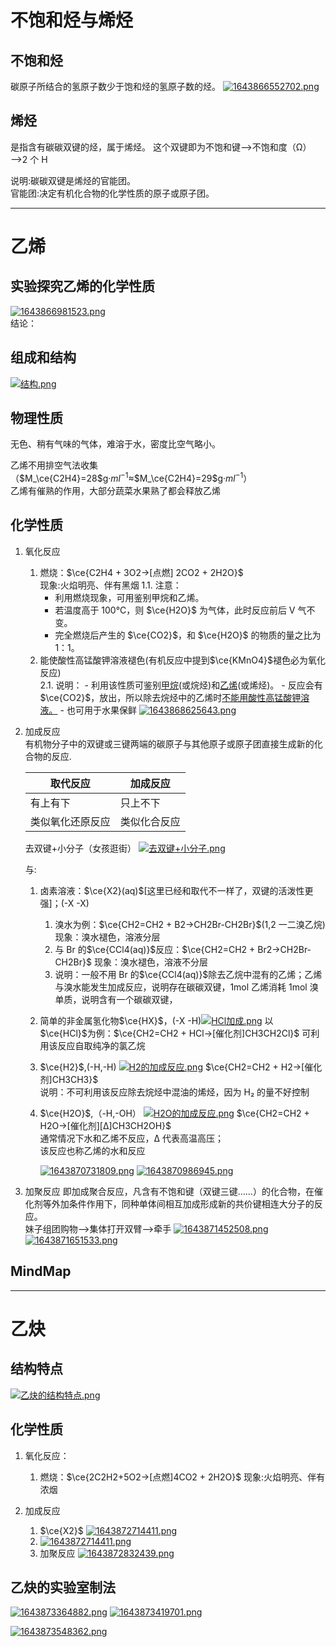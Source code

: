 # 不饱和烃与烯烃

## 不饱和烃

碳原子所结合的氢原子数少于饱和烃的氢原子数的烃。
[![1643866552702.png](https://pic.jitudisk.com/public/2022/02/03/0a654e69303be.png)](https://pic.jitudisk.com/public/2022/02/03/0a654e69303be.png)

## 烯烃

是指含有碳碳双键的烃，属于烯烃。
这个双键即为不饱和键——>不饱和度（Ω）——>2 个 H

说明:碳碳双键是烯烃的官能团。  
官能团:决定有机化合物的化学性质的原子或原子团。

---

# 乙烯

## 实验探究乙烯的化学性质

[![1643866981523.png](https://pic.jitudisk.com/public/2022/02/03/28c9e549a90ce.png)](https://pic.jitudisk.com/public/2022/02/03/28c9e549a90ce.png)<br>
结论：

## 组成和结构

[![结构.png](https://pic.jitudisk.com/public/2022/02/03/6af1a8a0444cc.png)](https://pic.jitudisk.com/public/2022/02/03/6af1a8a0444cc.png)

## 物理性质

无色、稍有气味的气体，难溶于水，密度比空气略小。

乙烯不用排空气法收集（$M_\ce{C2H4}=28$g·$ml^{-1}$≈$M_\ce{C2H4}=29$g·$ml^{-1}$）  
乙烯有催熟的作用，大部分蔬菜水果熟了都会释放乙烯

## 化学性质

1. 氧化反应
   1. 燃烧：$\ce{C2H4 + 3O2->[点燃] 2CO2 + 2H2O}$  
       现象:火焰明亮、伴有黑烟
      1.1. 注意：
      - 利用燃烧现象，可用鉴别甲烷和乙烯。
      - 若温度高于 100°C，则 $\ce{H2O}$ 为气体，此时反应前后 V 气不变。
      - 完全燃烧后产生的 $\ce{CO2}$，和 $\ce{H2O}$ 的物质的量之比为 1：1。
   2. 能使酸性高锰酸钾溶液褪色(有机反应中提到$\ce{KMnO4}$褪色必为氧化反应)  
       2.1. 说明： - 利用该性质可鉴别<u>甲烷</u>(或烷烃)和<u>乙烯</u>(或烯烃)。 - 反应会有 $\ce{CO2}$，放出，所以除去烷烃中的乙烯时<u>不能用酸性高锰酸钾溶液。</u> - 也可用于水果保鲜
      [![1643868625643.png](https://pic.jitudisk.com/public/2022/02/03/24f7806230461.png)](https://pic.jitudisk.com/public/2022/02/03/24f7806230461.png)
2. 加成反应  
    有机物分子中的双键或三键两端的碳原子与其他原子或原子团直接生成新的化合物的反应.

   | 取代反应         | 加成反应     |
   | ---------------- | ------------ |
   | 有上有下         | 只上不下     |
   | 类似氧化还原反应 | 类似化合反应 |

   去双键+小分子（女孩逛街）
   [![去双键+小分子.png](https://pic.jitudisk.com/public/2022/02/03/fe76e98328a82.png)](https://pic.jitudisk.com/public/2022/02/03/fe76e98328a82.png)

   与:

   1. 卤素溶液：$\ce{X2}(aq)$[这里已经和取代不一样了，双键的活泼性更强]；(-X -X)
      1. 溴水为例：$\ce{CH2=CH2 + B2->CH2Br-CH2Br}$(1,2 一二溴乙烷)
         现象：溴水褪色，溶液分层
      2. 与 Br 的$\ce{CCl4(aq)}$反应：$\ce{CH2=CH2 + Br2->CH2Br-CH2Br}$
         现象：溴水褪色，溶液不分层
      3. 说明：一般不用 Br 的$\ce{CCl4(aq)}$除去乙烷中混有的乙烯；乙烯与溴水能发生加成反应，说明存在碳碳双键，1mol 乙烯消耗 1mol 溴单质，说明含有一个碳碳双键，
   2. 简单的非金属氢化物$\ce{HX}$，(-X -H)[![HCl加成.png](https://pic.jitudisk.com/public/2022/02/03/a5f0b90b63730.png)](https://pic.jitudisk.com/public/2022/02/03/a5f0b90b63730.png)
      以$\ce{HCl}$为例：$\ce{CH2=CH2 + HCl->[催化剂]CH3CH2Cl}$
      可利用该反应自取纯净的氯乙烷
   3. $\ce{H2}$,(-H,-H)
      [![H2的加成反应.png](https://pic.jitudisk.com/public/2022/02/03/91b4d7881fb80.png)](https://pic.jitudisk.com/public/2022/02/03/91b4d7881fb80.png)
      $\ce{CH2=CH2 + H2->[催化剂]CH3CH3}$  
      说明：不可利用该反应除去烷烃中混油的烯烃，因为 H₂ 的量不好控制
   4. $\ce{H2O}$,（-H,-OH）
      [![H2O的加成反应.png](https://pic.jitudisk.com/public/2022/02/03/745becb4b7770.png)](https://pic.jitudisk.com/public/2022/02/03/745becb4b7770.png)
      $\ce{CH2=CH2 + H2O->[催化剂][Δ]CH3CH2OH}$  
      通常情况下水和乙烯不反应，Δ 代表高温高压；  
      该反应也称乙烯的水和反应
      <br>

      [![1643870731809.png](https://pic.jitudisk.com/public/2022/02/03/eed9a3253f105.png)](https://pic.jitudisk.com/public/2022/02/03/eed9a3253f105.png)
      [![1643870986945.png](https://pic.jitudisk.com/public/2022/02/03/996379bff6cb7.png)](https://pic.jitudisk.com/public/2022/02/03/996379bff6cb7.png)

3. 加聚反应
   即加成聚合反应，凡含有不饱和键（双键三键……）的化合物，在催化剂等外加条件作用下，同种单体间相互加成形成新的共价键相连大分子的反应。  
   妹子组团购物——>集体打开双臂——>牵手
   [![1643871452508.png](https://pic.jitudisk.com/public/2022/02/03/3ec18d57afbd0.png)](https://pic.jitudisk.com/public/2022/02/03/3ec18d57afbd0.png)
   [![1643871651533.png](https://pic.jitudisk.com/public/2022/02/03/7c4f0c6a49197.png)](https://pic.jitudisk.com/public/2022/02/03/7c4f0c6a49197.png)

## MindMap

---

# 乙炔

## 结构特点

[![乙炔的结构特点.png](https://pic.jitudisk.com/public/2022/02/03/78b660bc1ce35.png)](https://pic.jitudisk.com/public/2022/02/03/78b660bc1ce35.png)

## 化学性质

1. 氧化反应：
   1. 燃烧：$\ce{2C2H2+5O2->[点燃]4CO2 + 2H2O}$
      现象:火焰明亮、伴有浓烟
2. 加成反应

   1. $\ce{X2}$
      [![1643872714411.png](https://pic.jitudisk.com/public/2022/02/03/e6cc5c876663d.png)](https://pic.jitudisk.com/public/2022/02/03/e6cc5c876663d.png)
   2. [![1643872714411.png](https://pic.jitudisk.com/public/2022/02/03/e6cc5c876663d.png)](https://pic.jitudisk.com/public/2022/02/03/e6cc5c876663d.png)
   3. 加聚反应
      [![1643872832439.png](https://pic.jitudisk.com/public/2022/02/03/90e849c320514.png)](https://pic.jitudisk.com/public/2022/02/03/90e849c320514.png)

## 乙炔的实验室制法

[![1643873364882.png](https://pic.jitudisk.com/public/2022/02/03/4903ad20d12ce.png)](https://pic.jitudisk.com/public/2022/02/03/4903ad20d12ce.png)
[![1643873419701.png](https://pic.jitudisk.com/public/2022/02/03/57b0a6e7cd611.png)](https://pic.jitudisk.com/public/2022/02/03/57b0a6e7cd611.png)

[![1643873548362.png](https://pic.jitudisk.com/public/2022/02/03/61a87b3c1bb4c.png)](https://pic.jitudisk.com/public/2022/02/03/61a87b3c1bb4c.png)

